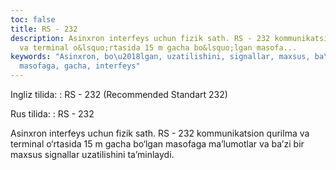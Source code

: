 ```yaml
---
toc: false
title: RS - 232
description: Asinxron interfeys uchun fizik sath. RS - 232 kommunikatsion qurilma
  va terminal o&lsquo;rtasida 15 m gacha bo&lsquo;lgan masofa...
keywords: "Asinxron, bo\u2018lgan, uzatilishini, signallar, maxsus, ba\u2019zi, ma\u2019lumotlar,
  masofaga, gacha, interfeys"
---
```


Ingliz tilida:
:   RS - 232 (Recommended Standart 232)

Rus tilida:
:   RS - 232

Asinxron interfeys uchun fizik sath. RS - 232 kommunikatsion qurilma va terminal o‘rtasida 15 m gacha bo‘lgan masofaga ma’lumotlar va ba’zi bir maxsus signallar uzatilishini ta’minlaydi.